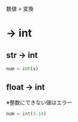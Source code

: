 数値 > 変換
# → int
## str → int
```python
num = int(s)
```

## float → int
※整数にできない値はエラー  
```python
num = int(3.14)
```
